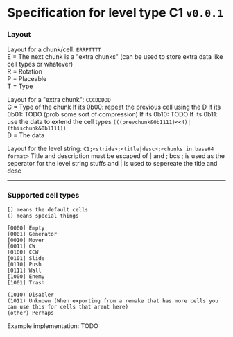 # Specification for level type C1 `v0.0.1`

### Layout
Layout for a chunk/cell: `ERRPTTTT`<br>
E = The next chunk is a "extra chunks" (can be used to store extra data like cell types or whatever)<br>
R = Rotation<br>
P = Placeable<br>
T = Type<br>

Layout for a "extra chunk": `CCCDDDDD`<br>
C = Type of the chunk
    If its 0b00: repeat the previous cell using the D
    If its 0b01: TODO (prob some sort of compression)
    If its 0b10: TODO
    If its 0b11: use the data to extend the cell types `(((prevchunk&0b1111)<<4)|(thischunk&0b1111))`<br>
D = The data<br>

Layout for the level string: `C1;<stride>;<title|desc>;<chunks in base64 format>`
Title and description must be escaped of | and ; bcs ; is used as the seperator for the level string stuffs and | is used to sepereate the title and desc

---
###  Supported cell types
```
[] means the default cells
() means special things

[0000] Empty
[0001] Generator
[0010] Mover
[0011] CW
[0100] CCW
[0101] Slide
[0110] Push
[0111] Wall
[1000] Enemy
[1001] Trash

(1010) Disabler
(1011) Unknown (When exporting from a remake that has more cells you can use this for cells that arent here)
(other) Perhaps
```

Example implementation: TODO
